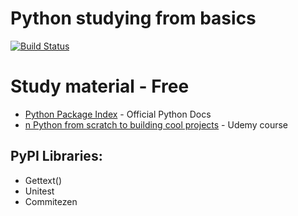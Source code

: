 # Python studying from basics 

[![Build Status](https://travis-ci.org/joemccann/dillinger.svg?branch=master)](https://travis-ci.org/joemccann/dillinger)

# Study material - Free

* [Python Package Index](https://packaging.python.org/tutorials/) - Official Python Docs
* [n Python from scratch to building cool projects](https://www.udemy.com/course/the-complete-python-programmer-from-scratch-to-applications/learn/lecture/21534074?start=75#announcements) - Udemy course

##  PyPI Libraries:

* Gettext()
* Unitest
* Commitezen 


